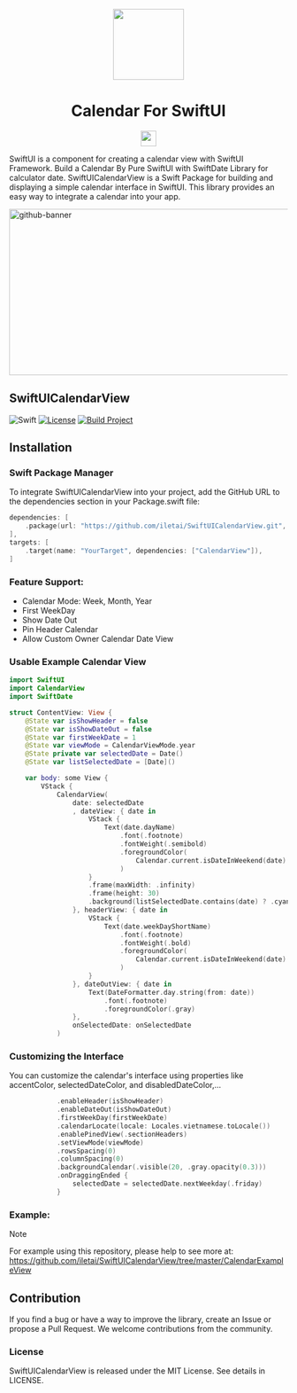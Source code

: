 <p align="center">
  <img src="https://github.com/iletai/SwiftUICalendarView/assets/26614687/cc7b3b91-73ff-4195-9377-4ece5fd299fe" height="128">
  <h1 align="center">Calendar For SwiftUI</h1>
</p>

<p align="center">
  <a aria-label="Follow Me on Instagram" href="https://www.instagram.com/tai.lqt" target="_blank">
    <img alt="" src="https://github.com/iletai/SwiftUICalendarView/assets/26614687/176e7212-8803-459a-8940-d209c7177643" height="28">
  </a>
</p>


SwiftUI is a component for creating a calendar view with SwiftUI Framework.
Build a Calendar By Pure SwiftUI with SwiftDate Library for calculator date. SwiftUICalendarView is a Swift Package for building and displaying a simple calendar interface in SwiftUI. This library provides an easy way to integrate a calendar into your app.


<img width="1012" height="300" alt="github-banner" src="https://github.com/iletai/SwiftUICalendarView/assets/26614687/96833803-42c3-41ca-9270-852a81e290c6">

## SwiftUICalendarView

![Swift](https://img.shields.io/badge/Swift-5.9-orange.svg)
[![License](https://img.shields.io/badge/License-MIT-blue.svg)](LICENSE)
[![Build Project](https://github.com/iletai/SwiftUICalendarView/actions/workflows/build_master.yml/badge.svg?branch=master)](https://github.com/iletai/SwiftUICalendarView/actions/workflows/build_master.yml)


## Installation

### Swift Package Manager

To integrate SwiftUICalendarView into your project, add the GitHub URL to the dependencies section in your Package.swift file:

```swift
dependencies: [
    .package(url: "https://github.com/iletai/SwiftUICalendarView.git", from: "1.0.4"),
],
targets: [
    .target(name: "YourTarget", dependencies: ["CalendarView"]),
]
```



### Feature Support: 
 - Calendar Mode: Week, Month, Year
 - First WeekDay
 - Show Date Out
 - Pin Header Calendar
 - Allow Custom Owner Calendar Date View


### Usable Example Calendar View

```swift
import SwiftUI
import CalendarView
import SwiftDate

struct ContentView: View {
    @State var isShowHeader = false
    @State var isShowDateOut = false
    @State var firstWeekDate = 1
    @State var viewMode = CalendarViewMode.year
    @State private var selectedDate = Date()
    @State var listSelectedDate = [Date]()

    var body: some View {
        VStack {
            CalendarView(
                date: selectedDate
                , dateView: { date in
                    VStack {
                        Text(date.dayName)
                            .font(.footnote)
                            .fontWeight(.semibold)
                            .foregroundColor(
                                Calendar.current.isDateInWeekend(date) ? .red : .black
                            )
                    }
                    .frame(maxWidth: .infinity)
                    .frame(height: 30)
                    .background(listSelectedDate.contains(date) ? .cyan : .clear)
                }, headerView: { date in
                    VStack {
                        Text(date.weekDayShortName)
                            .font(.footnote)
                            .fontWeight(.bold)
                            .foregroundColor(
                                Calendar.current.isDateInWeekend(date) ? .red : .black
                            )
                    }
                }, dateOutView: { date in
                    Text(DateFormatter.day.string(from: date))
                        .font(.footnote)
                        .foregroundColor(.gray)
                },
                onSelectedDate: onSelectedDate
            )
```

### Customizing the Interface
You can customize the calendar's interface using properties like accentColor, selectedDateColor, and disabledDateColor,...
```swift
            .enableHeader(isShowHeader)
            .enableDateOut(isShowDateOut)
            .firstWeekDay(firstWeekDate)
            .calendarLocate(locale: Locales.vietnamese.toLocale())
            .enablePinedView(.sectionHeaders)
            .setViewMode(viewMode)
            .rowsSpacing(0)
            .columnSpacing(0)
            .backgroundCalendar(.visible(20, .gray.opacity(0.3)))
            .onDraggingEnded {
                selectedDate = selectedDate.nextWeekday(.friday)
            }
```
### Example:
> [!NOTE]
> For example using this repository, please help to see more at: https://github.com/iletai/SwiftUICalendarView/tree/master/CalendarExampleView
## Contribution
If you find a bug or have a way to improve the library, create an Issue or propose a Pull Request. We welcome contributions from the community.

### License
SwiftUICalendarView is released under the MIT License. See details in LICENSE.
